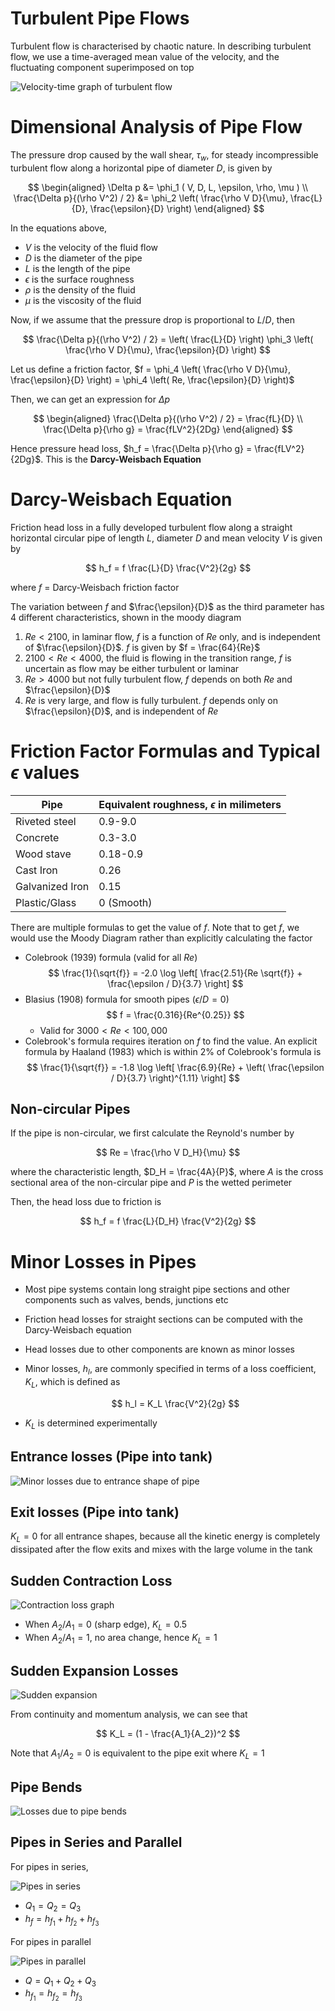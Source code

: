 # Turbulent Pipe Flows

Turbulent flow is characterised by chaotic nature. In describing turbulent flow, we use a time-averaged mean value of the velocity, and the fluctuating component superimposed on top

![Velocity-time graph of turbulent flow](https://www.researchgate.net/profile/David-Burt-5/publication/304179559/figure/fig7/AS:668941366075398@1536499458871/A-velocity-trace-for-a-steady-turbulent-flow-The-fluctuations-in-velocity-occur-at-the.png)

# Dimensional Analysis of Pipe Flow

The pressure drop caused by the wall shear, $\tau_w$, for steady incompressible turbulent flow along a horizontal pipe of diameter $D$, is given by

$$
\begin{aligned}
\Delta p &= \phi_1 ( V, D, L, \epsilon, \rho, \mu ) \\
\frac{\Delta p}{(\rho V^2) / 2} &= \phi_2 \left( \frac{\rho V D}{\mu}, \frac{L}{D}, \frac{\epsilon}{D} \right)
\end{aligned}
$$

In the equations above,
- $V$ is the velocity of the fluid flow
- $D$ is the diameter of the pipe
- $L$ is the length of the pipe
- $\epsilon$ is the surface roughness
- $\rho$ is the density of the fluid
- $\mu$ is the viscosity of the fluid

Now, if we assume that the pressure drop is proportional to $L/D$, then 

$$
\frac{\Delta p}{(\rho V^2) / 2} = \left( \frac{L}{D} \right) \phi_3 \left( \frac{\rho V D}{\mu}, \frac{\epsilon}{D} \right)
$$

Let us define a friction factor, $f = \phi_4 \left( \frac{\rho V D}{\mu}, \frac{\epsilon}{D} \right) = \phi_4 \left( Re, \frac{\epsilon}{D} \right)$

Then, we can get an expression for $\Delta p$

$$
\begin{aligned}
\frac{\Delta p}{(\rho V^2) / 2} = \frac{fL}{D} \\
\frac{\Delta p}{\rho g} = \frac{fLV^2}{2Dg}
\end{aligned}
$$

Hence pressure head loss, $h_f = \frac{\Delta p}{\rho g} = \frac{fLV^2}{2Dg}$. This is the **Darcy-Weisbach Equation**

# Darcy-Weisbach Equation

Friction head loss in a fully developed turbulent flow along a straight horizontal circular pipe of length $L$, diameter $D$ and mean velocity $V$ is given by

$$
h_f = f \frac{L}{D} \frac{V^2}{2g}
$$

where $f$ = Darcy-Weisbach friction factor

The variation between $f$ and $\frac{\epsilon}{D}$ as the third parameter has 4 different characteristics, shown in the moody diagram

1. $Re < 2100$, in laminar flow, $f$ is a function of $Re$ only, and is independent of $\frac{\epsilon}{D}$. $f$ is given by $f = \frac{64}{Re}$
2. $2100 < Re < 4000$, the fluid is flowing in the transition range, $f$ is uncertain as flow may be either turbulent or laminar
3. $Re > 4000$ but not fully turbulent flow, $f$ depends on both $Re$ and $\frac{\epsilon}{D}$
4. $Re$ is very large, and flow is fully turbulent. $f$ depends only on $\frac{\epsilon}{D}$, and is independent of $Re$

# Friction Factor Formulas and Typical $\epsilon$ values

| Pipe            | Equivalent roughness, $\epsilon$ in milimeters |
| --------------- | ---------------------------------------------- |
| Riveted steel   | 0.9-9.0                                        |
| Concrete        | 0.3-3.0                                        |
| Wood stave      | 0.18-0.9                                       |
| Cast Iron       | 0.26                                           |
| Galvanized Iron | 0.15                                           |
| Plastic/Glass   | 0 (Smooth)                                     |

There are multiple formulas to get the value of $f$. Note that to get $f$, we would use the Moody Diagram rather than explicitly calculating the factor
- Colebrook (1939) formula (valid for all $Re$)
    $$
        \frac{1}{\sqrt{f}} = -2.0 \log \left[ \frac{2.51}{Re \sqrt{f}} + \frac{\epsilon / D}{3.7} \right]
    $$
- Blasius (1908) formula for smooth pipes ($\epsilon / D = 0$)
    $$
        f = \frac{0.316}{Re^{0.25}}
    $$
    - Valid for $3000 < Re < 100,000$
- Colebrook's formula requires iteration on $f$ to find the value. An explicit formula by Haaland (1983) which is within 2% of Colebrook's formula is
    $$
        \frac{1}{\sqrt{f}} = -1.8 \log \left[ \frac{6.9}{Re} + \left( \frac{\epsilon / D}{3.7} \right)^{1.11} \right]
    $$

## Non-circular Pipes

If the pipe is non-circular, we first calculate the Reynold's number by

$$
Re = \frac{\rho V D_H}{\mu}
$$

where the characteristic length, $D_H = \frac{4A}{P}$, where $A$ is the cross sectional area of the non-circular pipe and $P$ is the wetted perimeter

Then, the head loss due to friction is

$$
h_f = f \frac{L}{D_H} \frac{V^2}{2g}
$$

# Minor Losses in Pipes

- Most pipe systems contain long straight pipe sections and other components such as valves, bends, junctions etc
- Friction head losses for straight sections can be computed with the Darcy-Weisbach equation
- Head losses due to other components are known as minor losses
- Minor losses, $h_l$, are commonly specified in terms of a loss coefficient, $K_L$, which is defined as

    $$
    h_l = K_L \frac{V^2}{2g}
    $$  
- $K_L$ is determined experimentally

## Entrance losses (Pipe into tank)

![Minor losses due to entrance shape of pipe](https://ars.els-cdn.com/content/image/3-s2.0-B9781856178280000044-gr3.jpg)

## Exit losses (Pipe into tank)

$K_L = 0$ for all entrance shapes, because all the kinetic energy is completely dissipated after the flow exits and mixes with the large volume in the tank

## Sudden Contraction Loss

![Contraction loss graph](https://sbainvent.com/wp-content/uploads/2018/06/sudden-contraction-graph.jpg)

- When $A_2 / A_1 = 0$ (sharp edge), $K_L = 0.5$
- When $A_2 / A_1 = 1$, no area change, hence $K_L = 1$

## Sudden Expansion Losses

![Sudden expansion](https://www.tutorhelpdesk.com/UserFiles/loss%20of%20energy%20due%20to%20sudden%20expansion.JPG)

From continuity and momentum analysis, we can see that 

$$
K_L = (1 - \frac{A_1}{A_2})^2
$$

Note that $A_1/A_2 = 0$ is equivalent to the pipe exit where $K_L = 1$ 

## Pipe Bends

![Losses due to pipe bends](https://qph.fs.quoracdn.net/main-qimg-15e99c0b1d77ca73e8c37ae9861b01d6)

## Pipes in Series and Parallel

For pipes in series,

![Pipes in series](http://abe-research.illinois.edu/faculty/dickc/Engineering/pipeseriesa_files/image002.jpg)

- $Q_1 = Q_2= Q_3$
- $h_f = h_{f_1} + h_{f_2} + h_{f_3}$

For pipes in parallel

![Pipes in parallel](http://abe-research.illinois.edu/faculty/dickc/Engineering/pipeseriesa_files/image004.jpg)

- $Q = Q_1 + Q_2 + Q_3$
- $h_{f_1} = h_{f_2} = h_{f_3}$